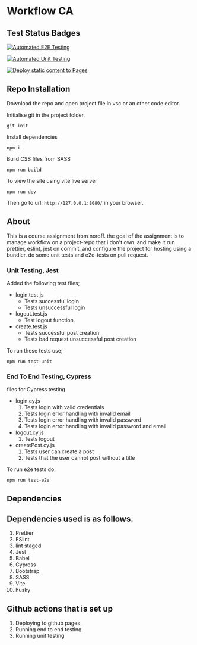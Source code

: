 # Workflow CA

## **Test Status Badges**

[![Automated E2E Testing](https://github.com/volvojakobsen/social-media-client-ca/actions/workflows/e2e-test.yml/badge.svg)](https://github.com/volvojakobsen/social-media-client-ca/actions/workflows/e2e-test.yml)

[![Automated Unit Testing](https://github.com/volvojakobsen/social-media-client-ca/actions/workflows/unit-test.yml/badge.svg)](https://github.com/volvojakobsen/social-media-client-ca/actions/workflows/unit-test.yml)

[![Deploy static content to Pages](https://github.com/volvojakobsen/social-media-client-ca/actions/workflows/pages.yml/badge.svg)](https://github.com/volvojakobsen/social-media-client-ca/actions/workflows/pages.yml)

## **Repo Installation**

Download the repo and open project file in vsc or an other code editor.

Initialise git in the project folder.

```
git init
```

Install dependencies

```
npm i
```

Build CSS files from SASS

```
npm run build
```

To view the site using vite live server

```
npm run dev
```

Then go to url: `http://127.0.0.1:8080/` in your browser.


## **About**

This is a course assignment from noroff. the goal of the assignment is to manage workflow on a project-repo that i don't own. and make it 
run prettier, eslint, jest on commit. and configure the project for hosting using a bundler. do some unit tests and e2e-tests on pull request.


### **Unit Testing, Jest**

Added the following test files;

- login.test.js
  - Tests successful login
  - Tests unsuccessful login
- logout.test.js
  - Test logout function.
- create.test.js
  - Tests successful post creation
  - Tests bad request unsuccessful post creation

To run these tests use;

```
npm run test-unit
```
### **End To End Testing, Cypress**

files for Cypress testing

- login.cy.js
  1. Tests login with valid credentials
  2. Tests login error handling with invalid email
  3. Tests login error handling with invalid password
  4. Tests login error handling with invalid password and email
- logout.cy.js
  1. Tests logout
- createPost.cy.js
  1. Tests user can create a post
  2. Tests that the user cannot post without a title
 
To run e2e tests do:

```
npm run test-e2e
```


## **Dependencies**

Dependencies used is as follows.
---

1. Prettier
2. ESlint
3. lint staged
4. Jest
5. Babel
6. Cypress
7. Bootstrap
8. SASS
9. Vite
10. husky

Github actions that is set up
---

1. Deploying to github pages
2. Running end to end testing
3. Running unit testing

